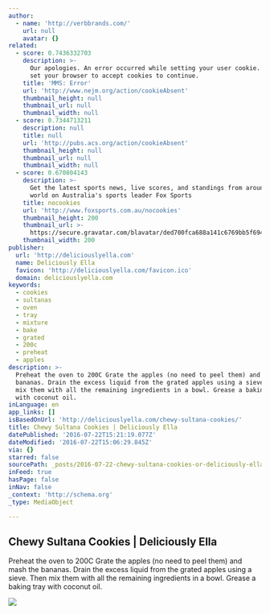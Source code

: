 ```yaml
---
author:
  - name: 'http://verbbrands.com/'
    url: null
    avatar: {}
related:
  - score: 0.7436332703
    description: >-
      Our apologies. An error occurred while setting your user cookie. Please
      set your browser to accept cookies to continue.
    title: 'MMS: Error'
    url: 'http://www.nejm.org/action/cookieAbsent'
    thumbnail_height: null
    thumbnail_url: null
    thumbnail_width: null
  - score: 0.7344713211
    description: null
    title: null
    url: 'http://pubs.acs.org/action/cookieAbsent'
    thumbnail_height: null
    thumbnail_url: null
    thumbnail_width: null
  - score: 0.670804143
    description: >-
      Get the latest sports news, live scores, and standings from around the
      world on Australia's sports leader Fox Sports
    title: nocookies
    url: 'http://www.foxsports.com.au/nocookies'
    thumbnail_height: 200
    thumbnail_url: >-
      https://secure.gravatar.com/blavatar/ded700fca688a141c6769bb5f69425d9?s=200&ts=1469168748
    thumbnail_width: 200
publisher:
  url: 'http://deliciouslyella.com'
  name: Deliciously Ella
  favicon: 'http://deliciouslyella.com/favicon.ico'
  domain: deliciouslyella.com
keywords:
  - cookies
  - sultanas
  - oven
  - tray
  - mixture
  - bake
  - grated
  - 200c
  - preheat
  - apples
description: >-
  Preheat the oven to 200C Grate the apples (no need to peel them) and mash the
  bananas. Drain the excess liquid from the grated apples using a sieve. Then
  mix them with all the remaining ingredients in a bowl. Grease a baking tray
  with coconut oil.
inLanguage: en
app_links: []
isBasedOnUrl: 'http://deliciouslyella.com/chewy-sultana-cookies/'
title: Chewy Sultana Cookies | Deliciously Ella
datePublished: '2016-07-22T15:21:19.077Z'
dateModified: '2016-07-22T15:06:29.845Z'
via: {}
starred: false
sourcePath: _posts/2016-07-22-chewy-sultana-cookies-or-deliciously-ella.md
inFeed: true
hasPage: false
inNav: false
_context: 'http://schema.org'
_type: MediaObject

---
```

<article style=""><h1>Chewy Sultana Cookies | Deliciously Ella</h1><p>Preheat the oven to 200C Grate the apples (no need to peel them) and mash the bananas. Drain the excess liquid from the grated apples using a sieve. Then mix them with all the remaining ingredients in a bowl. Grease a baking tray with coconut oil.</p><img src="http://deliciouslyella.com/wp-content/uploads/2015/06/cookiesblog.jpg" /></article>